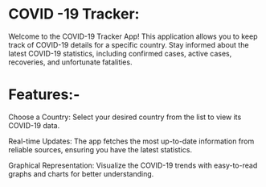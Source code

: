 # COVID -19 Tracker:
Welcome to the COVID-19 Tracker App! This application allows you to keep track of COVID-19 details for a specific country. Stay informed about the latest COVID-19 statistics, including confirmed cases, active cases, recoveries, and unfortunate fatalities.

# Features:-
Choose a Country: Select your desired country from the list to view its COVID-19 data.

Real-time Updates: The app fetches the most up-to-date information from reliable sources, ensuring you have the latest statistics.

Graphical Representation: Visualize the COVID-19 trends with easy-to-read graphs and charts for better understanding.

